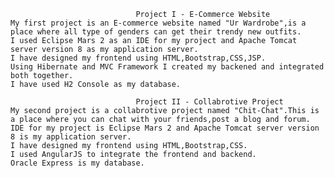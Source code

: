 								Project I - E-Commerce Website
	My first project is an E-commerce website named "Ur Wardrobe",is a place where all type of genders can get their trendy new outfits.
	I used Eclipse Mars 2 as an IDE for my project and Apache Tomcat server version 8 as my application server.
	I have designed my frontend using HTML,Bootstrap,CSS,JSP.
	Using Hibernate and MVC Framework I created my backened and integrated both together.
	I have used H2 Console as my database.

								Project II - Collabrotive Project
	My second project is a collabrotive project named "Chit-Chat".This is a place where you can chat with your friends,post a blog and forum.
	IDE for my project is Eclipse Mars 2 and Apache Tomcat server version 8 is my application server.
	I have designed my frontend using HTML,Bootstrap,CSS.
	I used AngularJS to integrate the frontend and backend.
	Oracle Express is my database.
	